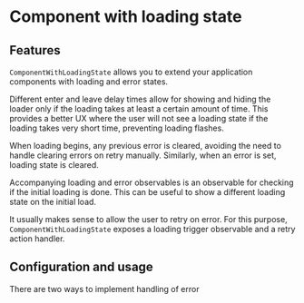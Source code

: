 # Component with loading state

## Features

`ComponentWithLoadingState` allows you to extend your application components with loading and error states.

Different enter and leave delay times allow for showing and hiding the loader only if the loading takes at least a certain amount of time. This provides a better UX where the user will not see a loading state if the loading takes very short time, preventing loading flashes.

When loading begins, any previous error is cleared, avoiding the need to handle clearing errors on retry manually. Similarly, when an error is set, loading state is cleared.

Accompanying loading and error observables is an observable for checking if the initial loading is done. This can be useful to show a different loading state on the initial load.

It usually makes sense to allow the user to retry on error. For this purpose, `ComponentWithLoadingState` exposes a loading trigger observable and a retry action handler.

## Configuration and usage

There are two ways to implement handling of error
